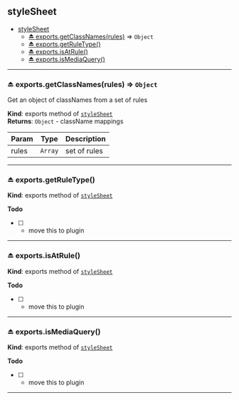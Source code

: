 <a name="module_styleSheet"></a>

## styleSheet


* [styleSheet](#module_styleSheet)
    * [⏏ exports.getClassNames(rules)](#exp_module_styleSheet.getClassNames) ⇒ <code>Object</code>
    * [⏏ exports.getRuleType()](#exp_module_styleSheet.getRuleType)
    * [⏏ exports.isAtRule()](#exp_module_styleSheet.isAtRule)
    * [⏏ exports.isMediaQuery()](#exp_module_styleSheet.isMediaQuery)


-----

<a name="exp_module_styleSheet.getClassNames"></a>

###  ⏏ exports.getClassNames(rules) ⇒ <code>Object</code>
Get an object of classNames from a set of rules

**Kind**: exports method of <code>[styleSheet](#module_styleSheet)</code>  
**Returns**: <code>Object</code> - className mappings  

| Param | Type | Description |
| --- | --- | --- |
| rules | <code>Array</code> | set of rules |


-----

<a name="exp_module_styleSheet.getRuleType"></a>

###  ⏏ exports.getRuleType()
**Kind**: exports method of <code>[styleSheet](#module_styleSheet)</code>  

**Todo**

- [ ] - move this to plugin


-----

<a name="exp_module_styleSheet.isAtRule"></a>

###  ⏏ exports.isAtRule()
**Kind**: exports method of <code>[styleSheet](#module_styleSheet)</code>  

**Todo**

- [ ] - move this to plugin


-----

<a name="exp_module_styleSheet.isMediaQuery"></a>

###  ⏏ exports.isMediaQuery()
**Kind**: exports method of <code>[styleSheet](#module_styleSheet)</code>  

**Todo**

- [ ] - move this to plugin


-----

